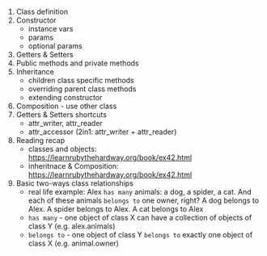 1. Class definition
2. Constructor
    - instance vars
    - params
    - optional params
3. Getters & Setters
4. Public methods and private methods
5. Inheritance
    - children class specific methods
    - overriding parent class methods
    - extending constructor
6. Composition - use other class
7. Getters & Setters shortcuts
    - attr_writer, attr_reader
    - attr_accessor (2in1: attr_writer + attr_reader)
8. Reading recap
    - classes and objects: https://learnrubythehardway.org/book/ex42.html
    - inheritnace & Composition: https://learnrubythehardway.org/book/ex42.html
10. Basic two-ways class relationships
    - real life example: Alex `has many` animals: a dog, a spider, a cat. And each of these animals `belongs to` one owner, right? A dog belongs to Alex. A spider belongs to Alex. A cat belongs to Alex
    - `has many` - one object of class X can have a collection of objects of class Y (e.g. alex.animals)
    - `belongs to` - one object of class Y `belongs to` exactly one  object of class X (e.g. animal.owner)
